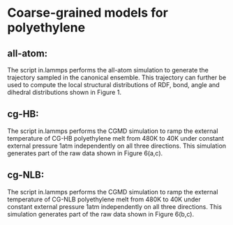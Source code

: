 # Coarse-grained models for polyethylene

## all-atom:

The script in.lammps performs the all-atom simulation to generate
the trajectory sampled in the canonical ensemble. This trajectory
can further be used to compute the local structural distributions
of RDF, bond, angle and dihedral distributions shown in Figure 1.


## cg-HB:

The script in.lammps performs the CGMD simulation to ramp the
external temperature of CG-HB polyethylene melt from 480K to 40K
under constant external pressure 1atm independently on all three
directions. This simulation generates part of the raw data shown
in Figure 6(a,c).

## cg-NLB:

The script in.lammps performs the CGMD simulation to ramp the
external temperature of CG-NLB polyethylene melt from 480K to
40K under constant external pressure 1atm independently on all
three directions. This simulation generates part of the raw
data shown in Figure 6(b,c).

